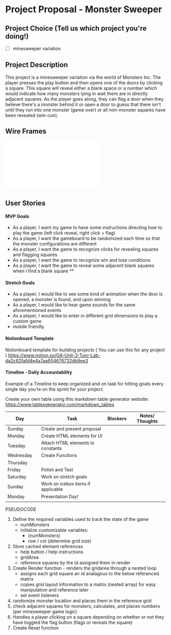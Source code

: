 # Project Proposal - Monster Sweeper

## Project Choice (Tell us which project you're doing!)

- [ ] minesweeper variation

## Project Description 

This project is a minesweeper variation via the world of Monsters Inc.  The player presses the play button and then opens one of the doors by clicking a square.  This square will reveal either a blank space or a number which would indicate how many monsters lying in wait there are in directly adjacent squares.  As the player goes along, they can flag a door when they believe there's a monster behind it or open a door to guess that there isn't until they run into one monster (game over) or all non-monster squares have been revealed (win-con).

## Wire Frames

![image](./wireframe/Monster%20Sweeper%20wireframe.pdf)

## User Stories

#### MVP Goals

- As a player, I want my game to have some instructions directing how to play the game (left click reveal, right click = flag)
- As a player, I want the gameboard to be randomized each time so that the monster configurations are different
- As a player, I want the game to recognize clicks for revealing squares and flagging squares
- As a player, I want the game to recognize win and lose conditions
- As a player, I want the game to reveal some adjacent blank squares when I find a blank square
\*\*

#### Stretch Goals

- As a player, I would like to see some kind of animation when the door is opened, a monster is found, and upon winning
- As a player, I would like to hear game sounds for the same aforementioned events
- As a player, I would like to enter in different grid dimensions to play a custom game
- mobile friendly

#### Notionboard Template
Notionboard template for building projects ( You can use this for any project )
https://www.notion.so/GA-Unit-3-Tunr-Lab-da2c82fafd4e4a7aa654676732db9ee3

#### Timeline - Daily Accountability
Example of a Timeline to keep organized and on task for hitting goals every single day you’re on the sprint for your project.

Create your own table using this markdown table generator website:
https://www.tablesgenerator.com/markdown_tables

| Day        |   | Task                               | Blockers | Notes/ Thoughts |
|------------|---|------------------------------------|----------|-----------------|
| Sunday     |   | Create and present proposal        |          |                 |
| Monday     |   | Create HTML elements for UI        |          |                 |
| Tuesday    |   | Attach HTML elements to constants  |          |                 |
| Wednesday  |   | Create Functions                   |          |                 |
| Thursday   |   |                                    |          |                 |
| Friday     |   | Polish and Test                    |          |                 |
| Saturday   |   | Work on stretch goals              |          |                 |
| Sunday     |   | Work on icebox items if applicable |          |                 |
| Monday     |   | Presentation Day!                  |          |                 |
|            |   |                                    |          |                 |


PSEUDOCODE

1) Define the required variables used to track the state of the game
    - numMonsters
    - initialize customizable variables:
        - (numMonsters)
        - row / col (determine grid size)
2) Store cached element references
    - help button / help instructions
    - gridArea
    - reference squares by the id assigned them in render
3) Create Render function - renders the gridarea through a nested loop
    - assigns each grid square an id analagous to the below referenced matrix
    - copies grid layout information to a matrix (nested array) for easy manipulation and reference later
    - set event listeners
4) randomize monster location and places them in the reference grid
5) check adjacent squares for monsters, calculates, and places numbers (per minesweeper game logic)
6) Handles a player clicking on a square depending on whether or not they have toggled the flag button (flags or reveals the square)
7) Create Reset function